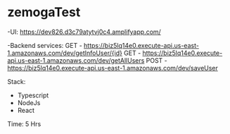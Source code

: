 # zemogaTest

-UI: https://dev826.d3c79atytvj0c4.amplifyapp.com/


-Backend services: 
  GET - https://biz5lq14e0.execute-api.us-east-1.amazonaws.com/dev/getInfoUser/{id}
  GET - https://biz5lq14e0.execute-api.us-east-1.amazonaws.com/dev/getAllUsers
  POST - https://biz5lq14e0.execute-api.us-east-1.amazonaws.com/dev/saveUser


Stack:
 - Typescript
 - NodeJs
 - React 
 
 Time: 5 Hrs
